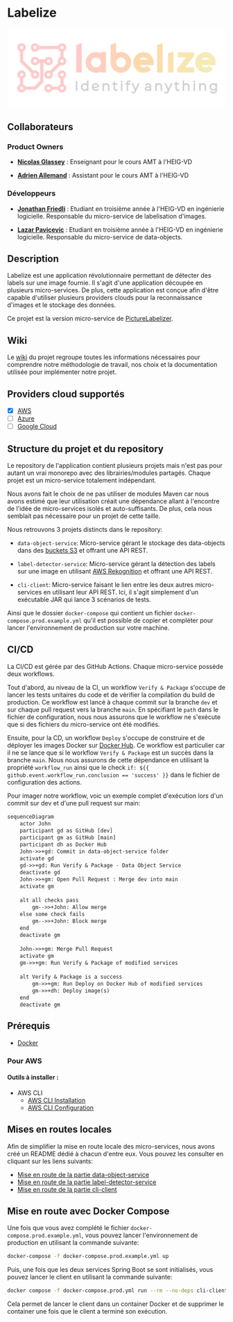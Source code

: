 # Labelize

<div align="center">
  <img src="https://github.com/AMT-TEAM07/Labelize/raw/main/docs/labelize-logo.svg" \>
</div>

## Collaborateurs

### Product Owners

- **[Nicolas Glassey](https://github.com/NicolasGlassey)** : Enseignant pour le cours AMT à l'HEIG-VD

- **[Adrien Allemand](https://github.com/AdrienAllemand)** : Assistant pour le cours AMT à l'HEIG-VD

### Développeurs

- **[Jonathan Friedli](https://github.com/Marinlestylo)** : Etudiant en troisième année à l'HEIG-VD en ingénierie logicielle. Responsable du micro-service de labelisation d'images.

- **[Lazar Pavicevic](https://github.com/Lazzzer)** : Etudiant en troisième année à l'HEIG-VD en ingénierie logicielle. Responsable du micro-service de data-objects.

## Description

Labelize est une application révolutionnaire permettant de détecter des labels sur une image fournie. Il s'agit d'une application découpée en plusieurs micro-services. De plus, cette application est conçue afin d'être capable d'utiliser plusieurs providers clouds pour la reconnaissance d'images et le stockage des données.

Ce projet est la version micro-service de [PictureLabelizer](https://github.com/AMT-TEAM07/PictureLabelizer).

## Wiki

Le [wiki](https://github.com/AMT-TEAM07/Labelize/wiki) du projet regroupe toutes les informations nécessaires pour comprendre notre méthodologie de travail, nos choix et la documentation utilisée pour implémenter notre projet.

## Providers cloud supportés

- [x] [AWS](https://aws.amazon.com/fr/)
- [ ] [Azure](https://azure.microsoft.com/fr-fr/)
- [ ] [Google Cloud](https://cloud.google.com/?hl=fr)

## Structure du projet et du repository

Le repository de l'application contient plusieurs projets mais n'est pas pour autant un vrai monorepo avec des librairies/modules partagés. Chaque projet est un micro-service totalement indépendant.

Nous avons fait le choix de ne pas utiliser de modules Maven car nous avons estimé que leur utilisation créait une dépendance allant à l'encontre de l'idée de micro-services isolés et auto-suffisants. De plus, cela nous semblait pas nécessaire pour un projet de cette taille.

Nous retrouvons 3 projets distincts dans le repository:

- `data-object-service`: Micro-service gérant le stockage des data-objects dans des [buckets S3](https://aws.amazon.com/fr/s3/) et offrant une API REST.

- `label-detector-service`: Micro-service gérant la détection des labels sur une image en utilisant [AWS Rekognition](https://aws.amazon.com/fr/rekognition/) et offrant une API REST.

- `cli-client`: Micro-service faisant le lien entre les deux autres micro-services en utilisant leur API REST. Ici, il s'agit simplement d'un exécutable JAR qui lance 3 scénarios de tests.

Ainsi que le dossier `docker-compose` qui contient un fichier `docker-compose.prod.example.yml` qu'il est possible de copier et compléter pour lancer l'environnement de production sur votre machine.

## CI/CD

La CI/CD est gérée par des GitHub Actions. Chaque micro-service possède deux workflows.

Tout d'abord, au niveau de la CI, un workflow `Verify & Package` s'occupe de lancer les tests unitaires du code et de vérifier la compilation du build de production. Ce workflow est lancé à chaque commit sur la branche `dev` et sur chaque pull request vers la branche `main`. En spécifiant le `path` dans le fichier de configuration, nous nous assurons que le workflow ne s'exécute que si des fichiers du micro-service ont été modifiés.

Ensuite, pour la CD, un workflow `Deploy` s'occupe de construire et de déployer les images Docker sur [Docker Hub](https://hub.docker.com/). Ce workflow est particulier car il ne se lance que si le workflow `Verify & Package` est un succès dans la branche `main`. Nous nous assurons de cette dépendance en utilisant la propriété `workflow_run` ainsi que le check `if: ${{ github.event.workflow_run.conclusion == 'success' }}` dans le fichier de configuration des actions.

Pour imager notre workflow, voic un exemple complet d'exécution lors d'un commit sur dev et d'une pull request sur main:

```mermaid
sequenceDiagram
    actor John
    participant gd as GitHub [dev]
    participant gm as GitHub [main]
    participant dh as Docker Hub
    John->>+gd: Commit in data-object-service folder
    activate gd
    gd->>+gd: Run Verify & Package - Data Object Service
    deactivate gd
    John->>+gm: Open Pull Request : Merge dev into main
    activate gm

    alt all checks pass
        gm-->>+John: Allow merge
    else some check fails
        gm-->>+John: Block merge
    end
    deactivate gm

    John->>+gm: Merge Pull Request
    activate gm
    gm->>+gm: Run Verify & Package of modified services
    
    alt Verify & Package is a success
        gm->>+gm: Run Deploy on Docker Hub of modified services
        gm->>+dh: Deploy image(s)
    end
    deactivate gm
```

## Prérequis

- [Docker](https://docs.docker.com/get-docker/)
### Pour AWS

#### Outils à installer :

- AWS CLI
  - [AWS CLI Installation](https://docs.aws.amazon.com/cli/latest/userguide/getting-started-install.html)
  - [AWS CLI Configuration](https://docs.aws.amazon.com/cli/latest/userguide/getting-started-quickstart.html)
## Mises en routes locales

Afin de simplifier la mise en route locale des micro-services, nous avons créé un README dédié à chacun d'entre eux. Vous pouvez les consulter en cliquant sur les liens suivants:

- [Mise en route de la partie data-object-service](https://github.com/AMT-TEAM07/Labelize/tree/main/data-object-service/README.md)
- [Mise en route de la partie label-detector-service](https://github.com/AMT-TEAM07/Labelize/tree/main/label-detector-service/README.md)
- [Mise en route de la partie cli-client](https://github.com/AMT-TEAM07/Labelize/tree/main/cli-client/README.md)

## Mise en route avec Docker Compose

Une fois que vous avez complété le fichier `docker-compose.prod.example.yml`, vous pouvez lancer l'environnement de production en utilisant la commande suivante:

```bash
docker-compose -f docker-compose.prod.example.yml up
```

Puis, une fois que les deux services Spring Boot se sont initialisés, vous pouvez lancer le client en utilisant la commande suivante:

```bash
docker compose -f docker-compose.prod.yml run --rm --no-deps cli-client
```

Cela permet de lancer le client dans un container Docker et de supprimer le container une fois que le client a terminé son exécution.